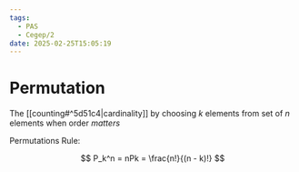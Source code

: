 ```yaml
---
tags:
  - PAS
  - Cegep/2
date: 2025-02-25T15:05:19
---
```


# Permutation

The [[counting#^5d51c4|cardinality]] by choosing $k$ elements from set of $n$ elements when order *matters*

Permutations Rule:

$$
P_k^n = nPk = \frac{n!}{(n - k)!}
$$